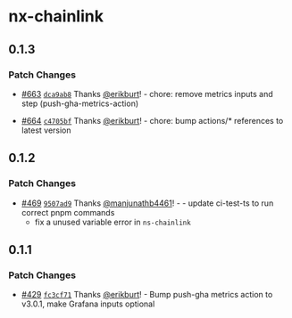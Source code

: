# nx-chainlink

## 0.1.3

### Patch Changes

- [#663](https://github.com/smartcontractkit/.github/pull/663)
  [`dca9ab8`](https://github.com/smartcontractkit/.github/commit/dca9ab89d734e82738b8aa52bd25d09b205ec6ee)
  Thanks [@erikburt](https://github.com/erikburt)! - chore: remove metrics
  inputs and step (push-gha-metrics-action)

- [#664](https://github.com/smartcontractkit/.github/pull/664)
  [`c4705bf`](https://github.com/smartcontractkit/.github/commit/c4705bfdbf6c8e57c080d82a3c4f013aa96a2dfb)
  Thanks [@erikburt](https://github.com/erikburt)! - chore: bump actions/\*
  references to latest version

## 0.1.2

### Patch Changes

- [#469](https://github.com/smartcontractkit/.github/pull/469)
  [`9507ad9`](https://github.com/smartcontractkit/.github/commit/9507ad9df6d4181e0462b83f5fb0f91412e3ceaf)
  Thanks [@manjunathb4461](https://github.com/manjunathb4461)! - - update
  ci-test-ts to run correct pnpm commands
  - fix a unused variable error in `ns-chainlink`

## 0.1.1

### Patch Changes

- [#429](https://github.com/smartcontractkit/.github/pull/429)
  [`fc3cf71`](https://github.com/smartcontractkit/.github/commit/fc3cf71f41e6bcdedf28f9d04058343bb66206d5)
  Thanks [@erikburt](https://github.com/erikburt)! - Bump push-gha metrics
  action to v3.0.1, make Grafana inputs optional
